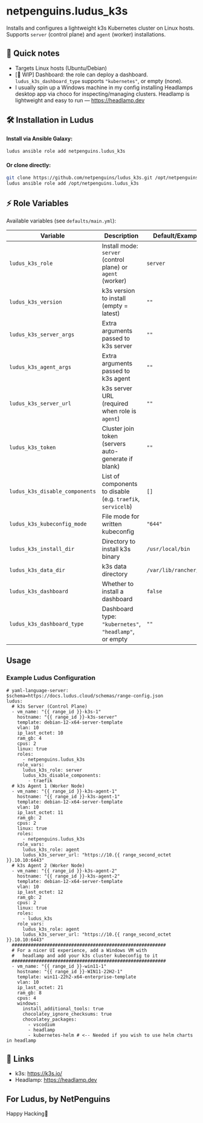 # netpenguins.ludus_k3s

Installs and configures a lightweight k3s Kubernetes cluster on Linux hosts. Supports `server` (control plane) and `agent` (worker) installations.

## 📝 Quick notes

- Targets Linux hosts (Ubuntu/Debian)
- [🚧 WIP] Dashboard: the role can deploy a dashboard. `ludus_k3s_dashboard_type` supports `"kubernetes"`, or empty (none).
- I usually spin up a Windows machine in my config installing Headlamps desktop app via choco for inspecting/managing clusters. Headlamp is lightweight and easy to run — https://headlamp.dev

## 🛠️ Installation in Ludus

#### Install via Ansible Galaxy:

```sh
ludus ansible role add netpenguins.ludus_k3s
```

#### Or clone directly:

```sh
git clone https://github.com/netpenguins/ludus_k3s.git /opt/netpenguins.ludus_k3s
ludus ansible role add /opt/netpenguins.ludus_k3s
```

## ⚡️ Role Variables

Available variables (see `defaults/main.yml`):

| Variable | Description | Default/Example |
|---|---|---|
| `ludus_k3s_role` | Install mode: `server` (control plane) or `agent` (worker) | `server` |
| `ludus_k3s_version` | k3s version to install (empty = latest) | `""` |
| `ludus_k3s_server_args` | Extra arguments passed to k3s server | `""` |
| `ludus_k3s_agent_args` | Extra arguments passed to k3s agent | `""` |
| `ludus_k3s_server_url` | k3s server URL (required when role is `agent`) | `""` |
| `ludus_k3s_token` | Cluster join token (servers auto-generate if blank) | `""` |
| `ludus_k3s_disable_components` | List of components to disable (e.g. `traefik`, `servicelb`) | `[]` |
| `ludus_k3s_kubeconfig_mode` | File mode for written kubeconfig | `"644"` |
| `ludus_k3s_install_dir` | Directory to install k3s binary | `/usr/local/bin` |
| `ludus_k3s_data_dir` | k3s data directory | `/var/lib/rancher/k3s` |
| `ludus_k3s_dashboard` | Whether to install a dashboard | `false` |
| `ludus_k3s_dashboard_type` | Dashboard type: `"kubernetes"`, `"headlamp"`, or empty | `""` |

## Usage
### Example Ludus Configuration
```
# yaml-language-server: $schema=https://docs.ludus.cloud/schemas/range-config.json
ludus:
  # k3s Server (Control Plane)
  - vm_name: "{{ range_id }}-k3s-1"
    hostname: "{{ range_id }}-k3s-server"
    template: debian-12-x64-server-template
    vlan: 10
    ip_last_octet: 10
    ram_gb: 4
    cpus: 2
    linux: true
    roles:
      - netpenguins.ludus_k3s
    role_vars:
      ludus_k3s_role: server
      ludus_k3s_disable_components:
        - traefik
  # k3s Agent 1 (Worker Node)
  - vm_name: "{{ range_id }}-k3s-agent-1"
    hostname: "{{ range_id }}-k3s-agent-1"
    template: debian-12-x64-server-template
    vlan: 10
    ip_last_octet: 11
    ram_gb: 2
    cpus: 2
    linux: true
    roles:
      - netpenguins.ludus_k3s
    role_vars:
      ludus_k3s_role: agent
      ludus_k3s_server_url: "https://10.{{ range_second_octet }}.10.10:6443"
  # k3s Agent 2 (Worker Node)
  - vm_name: "{{ range_id }}-k3s-agent-2"
    hostname: "{{ range_id }}-k3s-agent-2"
    template: debian-12-x64-server-template
    vlan: 10
    ip_last_octet: 12
    ram_gb: 2
    cpus: 2
    linux: true
    roles:
      - ludus_k3s
    role_vars:
      ludus_k3s_role: agent
      ludus_k3s_server_url: "https://10.{{ range_second_octet }}.10.10:6443"
  #########################################################
  # For a nicer UI experience, add a Windows VM with 
  #   headlamp and add your k3s cluster kubeconfig to it
  #########################################################
  - vm_name: "{{ range_id }}-win11-1"
    hostname: "{{ range_id }}-WIN11-22H2-1"
    template: win11-22h2-x64-enterprise-template
    vlan: 10
    ip_last_octet: 21
    ram_gb: 8
    cpus: 4
    windows:
      install_additional_tools: true
      chocolatey_ignore_checksums: true
      chocolatey_packages:
        - vscodium
        - headlamp
        - kubernetes-helm # <-- Needed if you wish to use helm charts in headlamp
```

## 🔗 Links

- k3s: https://k3s.io/
- Headlamp: https://headlamp.dev

## For Ludus, by NetPenguins

Happy Hacking🐧

